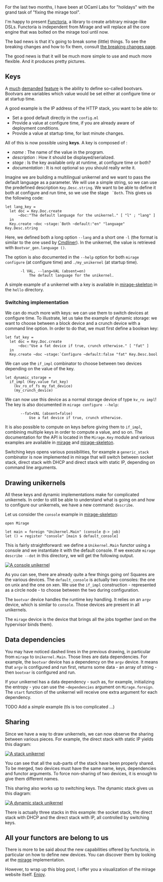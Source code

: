 
For the last two months, I have been at OCaml Labs for "holidays" with the grand task
of "fixing the mirage tool".

I'm happy to present [Functoria](https://github.com/Drup/Functoria), a library to create arbitrary mirage-like DSLs. Functoria is independent from Mirage and will replace all the core engine that was bolted on the mirage tool until now.

The bad news is that it's going to break some (little) things. To see the breaking changes and how to fix them, consult [the breaking changes page](../docs/breaking-changes).

The good news is that it will be much more simple to use and much more flexible.
And it produces pretty pictures.

## Keys

A [much][] [demanded][] [feature][] is the ability to define so-called bootvars.
Bootvars are variables which value would be set either at configure time or at
startup time.

[much]: https://github.com/mirage/mirage/issues/229
[demanded]: https://github.com/mirage/mirage/issues/228
[feature]: https://github.com/mirage/mirage/issues/231


A good example is the IP address of the HTTP stack, you want to be able to:

- Set a good default directly in the `config.ml`
- Provide a value at configure time, if you are already aware of deployment conditions.
- Provide a value at startup time, for last minute changes.

All of this is now possible using **keys**. A key is composed of :
- _name_ : The name of the value in the program.
- _description_ : How it should be displayed/serialized.
- _stage_ : Is the key available only at runtime, at configure time or both?
- _documentation_ : It is not optional so you should really write it.

Imagine we are building a multilingual unikernel and we want to pass the
default language as a parameter. We will use a simple string, so we can use the
predefined description `Key.Desc.string`. We want to be able to define it both
at configure and run time, so we use the stage `` `Both``. This gives us the following code:

```
let lang_key =
  let doc = Key.Doc.create
      ~doc:"The default language for the unikernel." [ "l" ; "lang" ]
  in
  Key.create ~doc ~stage:`Both ~default:"en" "language" Key.Desc.string
```

Here, we defined both a long option `--lang` and a short one `-l` (the format is similar to the one used by [Cmdliner][cmdliner]).
In the unikernel, the value is retrieved with `Bootvar_gen.language ()`.

The option is also documented in the `--help` option for both `mirage configure` (at configure time) and `./my_unikernel` (at startup time).

```
       -l VAL, --lang=VAL (absent=en)
           The default language for the unikernel.
```

[cmdliner]: http://erratique.ch/software/cmdliner

A simple example of a unikernel with a key is available in [mirage-skeleton][] in the `hello` directory.

### Switching implementation

We can do much more with keys: we can use them to switch devices at configure time.
To illustrate, let us take the example of dynamic storage: we want to choose between a block device and a crunch device with a command line option.
In order to do that, we must first define a boolean key:

```
let fat_key =
  let doc = Key.Doc.create
      ~doc:"Use a fat device if true, crunch otherwise." [ "fat" ]
  in
  Key.create ~doc ~stage:`Configure ~default:false "fat" Key.Desc.bool
```

We can use the `if_impl` combinator to choose between two devices depending on the value of the key.

```
let dynamic_storage =
  if_impl (Key.value fat_key)
    (kv_ro_of_fs my_fat_device)
    (my_crunch_device)
```

We can now use this device as a normal storage device of type `kv_ro impl`! The key is also documented in `mirage configure --help`:

```
       --fat=VAL (absent=false)
           Use a fat device if true, crunch otherwise.
```

It is also possible to compute on keys before giving them to `if_impl`, combining multiple keys in order to compute a value, and so on. The documentation for the API is located in the `Mirage.Key` module and various examples are available in [mirage][] and [mirage-skeleton][].

Switching keys opens various possibilities, for example a `generic_stack` combinator is now implemented in mirage that will switch between socket stack, direct stack with DHCP and direct stack with static IP, depending on command line arguments.

## Drawing unikernels

All these keys and dynamic implementations make for complicated unikernels. In order to still be able to understand what is going on and how to configure our unikernels, we have a new command: `describe`.

Let us consider the `console` example in [mirage-skeleton][]:

```
open Mirage

let main = foreign "Unikernel.Main" (console @-> job)
let () = register "console" [main $ default_console]
```

This is fairly straightforward: we define a `Unikernel.Main` functor using a console and we
instantiate it with the default console. If we execute `mirage describe --dot` in this directory, we will get the following output.

[![A console unikernel](../graphics/dot/console.svg "My little unikernel")](../graphics/dot/console.svg)

As you can see, there are already quite a few things going on!
Squares are the various devices.
The `default_console` is actually two consoles: the one on unix and the one on xen. We use the `if_impl` construction - represented as a circle node - to choose between the two during configuration.

The `bootvar` device handles the runtime key handling. It relies on an `argv` device, which is similar to `console`. Those devices are present in all unikernels.

The `mirage` device is the device that brings all the jobs together (and on the hypervisor binds them).

## Data dependencies

You may have noticed dashed lines in the previous drawing, in particular from `mirage` to `Unikernel.Main`. Those lines are data dependencies. For example, the `bootvar` device has a dependency on the `argv` device. It means that `argv` is configured and run first, returns some data - an array of string - then `bootvar` is configured and run.

If your unikernel has a data dependency - such as, for example, initializing the entropy - you can use the `~dependencies` argument on `Mirage.foreign`. The `start` function of the unikernel will receive one extra argument for each dependency.

TODO Add a *simple* example (tls is too complicated ...)

## Sharing

Since we have a way to draw unikernels, we can now observe the sharing between various pieces. For example, the direct stack with static IP yields this diagram:

[![A stack unikernel](../graphics/dot/stack.svg "My stack unikernel")](../graphics/dot/stack.svg)

You can see that all the sub-parts of the stack have been properly shared. To be merged, two devices must have the same name, keys, dependencies and functor arguments.
To force non-sharing of two devices, it is enough to give them different names.

This sharing also works up to switching keys. The dynamic stack gives us this diagram:

[![A dynamic stack unikernel](../graphics/dot/dynamic.svg "My dynamic unikernel")](../graphics/dot/dynamic.svg)

There is actually three stacks in this example: the socket stack, the direct stack with DHCP and the direct stack with IP, all controlled by switching keys.

## All your functors are belong to us

There is more to be said about the new capabilities offered by functoria, in particular on how to define new devices. You can discover them by looking at the [mirage][] implementation.

However, to wrap up this blog post, I offer you a visualization of the mirage website itself. [Enjoy](../graphics/dot/www.svg).


[mirage]: https://github.com/mirage/mirage
[mirage-skeleton]: https://github.com/mirage/mirage-skeleton
